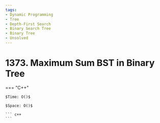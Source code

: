 ```yaml
---
tags:
- Dynamic Programming
- Tree
- Depth-First Search
- Binary Search Tree
- Binary Tree
- Unsolved
---
```



# 1373. Maximum Sum BST in Binary Tree

=== "C++"

    $Time: O()$

    $Space: O()$

    ``` c++
    ```